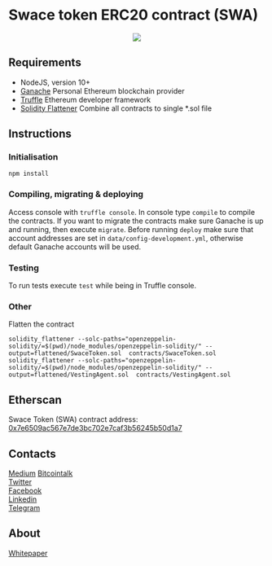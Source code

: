 
# Swace token ERC20 contract (SWA)
<p align="center">
  <img src="https://swace.io/images/swace-logo-color-white-type.svg">
</p>

## Requirements
  * NodeJS, version 10+
  * [Ganache](https://truffleframework.com/ganache) Personal Ethereum blockchain provider
  * [Truffle](http://truffleframework.com/) Ethereum developer framework
  * [Solidity Flattener](https://github.com/BlockCatIO/solidity-flattener) Combine all contracts to single \*.sol file

## Instructions
### Initialisation
```
npm install
```

### Compiling,  migrating & deploying
Access console with `truffle console`. In console type `compile` to compile the contracts. If you want to migrate the contracts make sure Ganache is up and running, then execute `migrate`. Before running `deploy` make sure that account addresses are set in `data/config-development.yml`, otherwise default Ganache accounts will be used.

### Testing
To run tests execute `test` while being in Truffle console.

### Other
Flatten the contract
```
solidity_flattener --solc-paths="openzeppelin-solidity/=$(pwd)/node_modules/openzeppelin-solidity/" --output=flattened/SwaceToken.sol  contracts/SwaceToken.sol
solidity_flattener --solc-paths="openzeppelin-solidity/=$(pwd)/node_modules/openzeppelin-solidity/" --output=flattened/VestingAgent.sol  contracts/VestingAgent.sol
```

## Etherscan
Swace Token (SWA) contract address: [0x7e6509ac567e7de3bc702e7caf3b56245b50d1a7](https://etherscan.io/token/0x7e6509ac567e7de3bc702e7caf3b56245b50d1a7)

## Contacts
[Medium](https://medium.com/swace)
[Bitcointalk](https://bitcointalk.org/index.php?topic=3675646)  
[Twitter](https://twitter.com/swaceapp)  
[Facebook](https://www.facebook.com/swaceapp/)  
[Linkedin](https://www.linkedin.com/company/swace/)  
[Telegram](http://t.me/swace)

## About
[Whitepaper](https://www.swace.io/downloads/Swace_Whitepaper.pdf)

